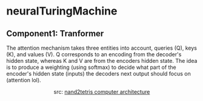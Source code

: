 # neuralTuringMachine
## Component1: Tranformer
The attention mechanism takes three entities into account, queries (Q), keys (K), and values (V). Q corresponds to an encoding from the decoder's hidden state, whereas K and V are from the encoders hidden state. The idea is to produce a weighting (using softmax) to decide what part of the encoder's hidden state (inputs) the decoders next output should focus on (attention lol). 
<br><center>src: [nand2tetris computer architecture](https://github.com/mishaalkandapath/neuralTuringMachine/blob/main/notes/attn.png) </center>
